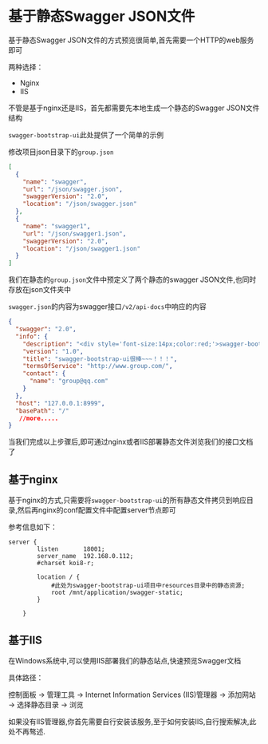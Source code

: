 # 基于静态Swagger JSON文件

基于静态Swagger JSON文件的方式预览很简单,首先需要一个HTTP的web服务即可

两种选择：

- Nginx
- IIS

不管是基于nginx还是IIS，首先都需要先本地生成一个静态的Swagger JSON文件结构

`swagger-bootstrap-ui`此处提供了一个简单的示例

修改项目json目录下的`group.json`

```json
[
  {
    "name": "swagger",
    "url": "/json/swagger.json",
    "swaggerVersion": "2.0",
    "location": "/json/swagger.json"
  },
  {
    "name": "swagger1",
    "url": "/json/swagger1.json",
    "swaggerVersion": "2.0",
    "location": "/json/swagger1.json"
  }
]
```

我们在静态的`group.json`文件中预定义了两个静态的swagger JSON文件,也同时存放在json文件夹中

`swagger.json`的内容为swagger接口`/v2/api-docs`中响应的内容

```json
{
  "swagger": "2.0",
  "info": {
    "description": "<div style='font-size:14px;color:red;'>swagger-bootstrap-ui-demo RESTful APIs</div>",
    "version": "1.0",
    "title": "swagger-bootstrap-ui很棒~~~！！！",
    "termsOfService": "http://www.group.com/",
    "contact": {
      "name": "group@qq.com"
    }
  },
  "host": "127.0.0.1:8999",
  "basePath": "/"
   //more.....
}
```

当我们完成以上步骤后,即可通过nginx或者IIS部署静态文件浏览我们的接口文档了

## 基于nginx

基于nginx的方式,只需要将`swagger-bootstrap-ui`的所有静态文件拷贝到响应目录,然后再nginx的conf配置文件中配置server节点即可

参考信息如下：

```shell
server {
        listen       18001;
        server_name  192.168.0.112;
        #charset koi8-r;

        location / {
            #此处为swagger-bootstrap-ui项目中resources目录中的静态资源;
            root /mnt/application/swagger-static;
        }

    }

```

## 基于IIS

在Windows系统中,可以使用IIS部署我们的静态站点,快速预览Swagger文档

具体路径：

控制面板 -> 管理工具 -> Internet Information Services (IIS)管理器 -> 添加网站 -> 选择静态目录 -> 浏览

如果没有IIS管理器,你首先需要自行安装该服务,至于如何安装IIS,自行搜索解决,此处不再骜述.
 
 <comment-comment/> 
 